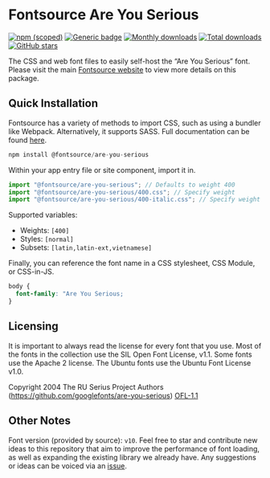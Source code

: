 # Fontsource Are You Serious

[![npm (scoped)](https://img.shields.io/npm/v/@fontsource/are-you-serious?color=brightgreen)](https://www.npmjs.com/package/@fontsource/are-you-serious) [![Generic badge](https://img.shields.io/badge/fontsource-passing-brightgreen)](https://github.com/fontsource/fontsource) [![Monthly downloads](https://badgen.net/npm/dm/@fontsource/are-you-serious)](https://github.com/fontsource/fontsource) [![Total downloads](https://badgen.net/npm/dt/@fontsource/are-you-serious)](https://github.com/fontsource/fontsource) [![GitHub stars](https://img.shields.io/github/stars/fontsource/fontsource.svg?style=social&label=Star)](https://github.com/fontsource/fontsource/stargazers)

The CSS and web font files to easily self-host the “Are You Serious” font. Please visit the main [Fontsource website](https://fontsource.org/fonts/are-you-serious) to view more details on this package.

## Quick Installation

Fontsource has a variety of methods to import CSS, such as using a bundler like Webpack. Alternatively, it supports SASS. Full documentation can be found [here](https://beta.fontsource.org/docs/getting-started/introduction).

```javascript
npm install @fontsource/are-you-serious
```

Within your app entry file or site component, import it in.

```javascript
import "@fontsource/are-you-serious"; // Defaults to weight 400
import "@fontsource/are-you-serious/400.css"; // Specify weight
import "@fontsource/are-you-serious/400-italic.css"; // Specify weight and style

```

Supported variables:
- Weights: `[400]`
- Styles: `[normal]`
- Subsets: `[latin,latin-ext,vietnamese]`

Finally, you can reference the font name in a CSS stylesheet, CSS Module, or CSS-in-JS.

```css
body {
  font-family: "Are You Serious;
}
```

## Licensing
It is important to always read the license for every font that you use.
Most of the fonts in the collection use the SIL Open Font License, v1.1. Some fonts use the Apache 2 license. The Ubuntu fonts use the Ubuntu Font License v1.0.

Copyright 2004 The RU Serius Project Authors (https://github.com/googlefonts/are-you-serious)
[OFL-1.1](http://scripts.sil.org/OFL)

## Other Notes
Font version (provided by source): `v10`.
Feel free to star and contribute new ideas to this repository that aim to improve the performance of font loading, as well as expanding the existing library we already have. Any suggestions or ideas can be voiced via an [issue](https://github.com/fontsource/fontsource/issues).